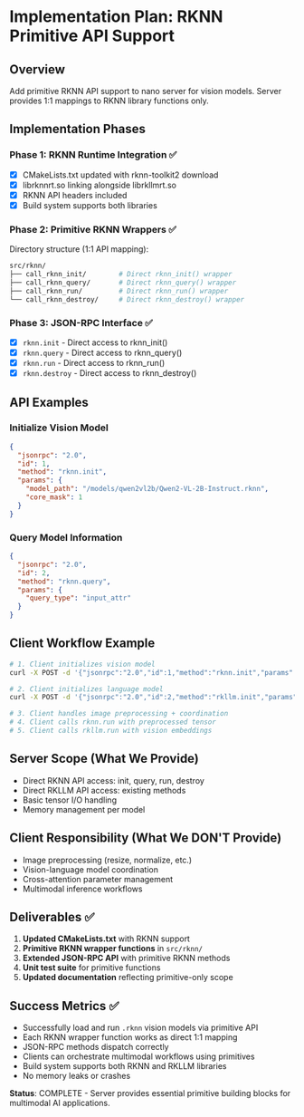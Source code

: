 # Implementation Plan: RKNN Primitive API Support

## Overview
Add primitive RKNN API support to nano server for vision models. Server provides 1:1 mappings to RKNN library functions only.

## Implementation Phases

### Phase 1: RKNN Runtime Integration ✅
- [x] CMakeLists.txt updated with rknn-toolkit2 download
- [x] librknnrt.so linking alongside librkllmrt.so  
- [x] RKNN API headers included
- [x] Build system supports both libraries

### Phase 2: Primitive RKNN Wrappers ✅
Directory structure (1:1 API mapping):
```bash
src/rknn/
├── call_rknn_init/        # Direct rknn_init() wrapper
├── call_rknn_query/       # Direct rknn_query() wrapper  
├── call_rknn_run/         # Direct rknn_run() wrapper
└── call_rknn_destroy/     # Direct rknn_destroy() wrapper
```

### Phase 3: JSON-RPC Interface ✅
- [x] `rknn.init` - Direct access to rknn_init()
- [x] `rknn.query` - Direct access to rknn_query()
- [x] `rknn.run` - Direct access to rknn_run()
- [x] `rknn.destroy` - Direct access to rknn_destroy()

## API Examples

### Initialize Vision Model
```json
{
  "jsonrpc": "2.0",
  "id": 1,
  "method": "rknn.init",
  "params": {
    "model_path": "/models/qwen2vl2b/Qwen2-VL-2B-Instruct.rknn",
    "core_mask": 1
  }
}
```

### Query Model Information
```json
{
  "jsonrpc": "2.0",
  "id": 2,
  "method": "rknn.query",
  "params": {
    "query_type": "input_attr"
  }
}
```

## Client Workflow Example
```bash
# 1. Client initializes vision model
curl -X POST -d '{"jsonrpc":"2.0","id":1,"method":"rknn.init","params":{"model_path":"/models/vision.rknn","core_mask":1}}'

# 2. Client initializes language model  
curl -X POST -d '{"jsonrpc":"2.0","id":2,"method":"rkllm.init","params":{"model_path":"/models/language.rkllm"}}'

# 3. Client handles image preprocessing + coordination
# 4. Client calls rknn.run with preprocessed tensor
# 5. Client calls rkllm.run with vision embeddings
```

## Server Scope (What We Provide)
- Direct RKNN API access: init, query, run, destroy
- Direct RKLLM API access: existing methods
- Basic tensor I/O handling
- Memory management per model

## Client Responsibility (What We DON'T Provide)
- Image preprocessing (resize, normalize, etc.)
- Vision-language model coordination
- Cross-attention parameter management  
- Multimodal inference workflows

## Deliverables ✅
1. **Updated CMakeLists.txt** with RKNN support
2. **Primitive RKNN wrapper functions** in `src/rknn/`  
3. **Extended JSON-RPC API** with primitive RKNN methods
4. **Unit test suite** for primitive functions
5. **Updated documentation** reflecting primitive-only scope

## Success Metrics ✅
- Successfully load and run `.rknn` vision models via primitive API
- Each RKNN wrapper function works as direct 1:1 mapping
- JSON-RPC methods dispatch correctly  
- Clients can orchestrate multimodal workflows using primitives
- Build system supports both RKNN and RKLLM libraries
- No memory leaks or crashes

**Status**: COMPLETE - Server provides essential primitive building blocks for multimodal AI applications.